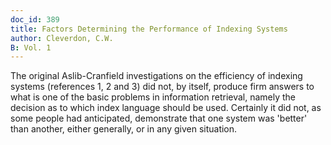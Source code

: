 ```yaml
---
doc_id: 389
title: Factors Determining the Performance of Indexing Systems
author: Cleverdon, C.W.
B: Vol. 1
---
```


The original Aslib-Cranfield investigations on the efficiency of indexing
systems (references 1, 2 and 3) did not, by itself, produce firm answers to 
what is one of the basic problems in information retrieval, namely the 
decision as to which index language should be used.  Certainly it did not, as 
some people had anticipated, demonstrate that one system was 'better' than 
another, either  generally, or in any given situation.